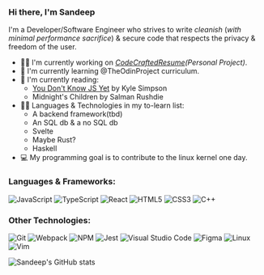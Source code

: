 ### Hi there, I'm Sandeep

I'm a Developer/Software Engineer who strives to write *cleanish* (*with minimal performance sacrifice*) & secure code that respects the privacy & freedom of the user.

- :man_mechanic: I'm currently working on *[CodeCraftedResume](https://github.com/sandeepdotcode/code-crafted-resume)(Personal Project)*.
- 🌱 I'm currently learning @TheOdinProject curriculum.
- 📖 I'm currently reading:
  - [You Don't Know JS Yet](https://github.com/getify/You-Dont-Know-JS) by Kyle Simpson
  - Midnight's Children by Salman Rushdie
- :man_technologist: Languages & Technologies in my to-learn list:
  - A backend framework(tbd)
  - An SQL db & a no SQL db
  - Svelte
  - Maybe Rust?
  - Haskell
- :computer: My programming goal is to contribute to the linux kernel one day.

### Languages & Frameworks:
![JavaScript](https://img.shields.io/badge/javascript-%23323330.svg?style=for-the-badge&logo=javascript&logoColor=%23F7DF1E)
![TypeScript](https://img.shields.io/badge/typescript-%23007ACC.svg?style=for-the-badge&logo=typescript&logoColor=white)
![React](https://img.shields.io/badge/react-%2320232a.svg?style=for-the-badge&logo=react&logoColor=%2361DAFB)
![HTML5](https://img.shields.io/badge/html5-%23E34F26.svg?style=for-the-badge&logo=html5&logoColor=white)
![CSS3](https://img.shields.io/badge/css3-%231572B6.svg?style=for-the-badge&logo=css3&logoColor=white)
![C++](https://img.shields.io/badge/c++-%2300599C.svg?style=for-the-badge&logo=c%2B%2B&logoColor=white)

### Other Technologies:
![Git](https://img.shields.io/badge/git-%23F05033.svg?style=for-the-badge&logo=git&logoColor=white)
![Webpack](https://img.shields.io/badge/webpack-%238DD6F9.svg?style=for-the-badge&logo=webpack&logoColor=black)
![NPM](https://img.shields.io/badge/NPM-%23CB3837.svg?style=for-the-badge&logo=npm&logoColor=white)
![Jest](https://img.shields.io/badge/-jest-%23C21325?style=for-the-badge&logo=jest&logoColor=white)
![Visual Studio Code](https://img.shields.io/badge/Visual%20Studio%20Code-0078d7.svg?style=for-the-badge&logo=visual-studio-code&logoColor=white)
![Figma](https://img.shields.io/badge/figma-%23F24E1E.svg?style=for-the-badge&logo=figma&logoColor=white)
![Linux](https://img.shields.io/badge/Linux-FCC624?style=for-the-badge&logo=linux&logoColor=black)
![Vim](https://img.shields.io/badge/VIM-%2311AB00.svg?style=for-the-badge&logo=vim&logoColor=white)

[//]: <> (github stats.)
![Sandeep's GitHub stats](https://github-readme-stats-sandeepdotcode.vercel.app/api?username=sandeepdotcode&count_private=true&show_icons=true&include_all_commits=true&theme=dracula)
